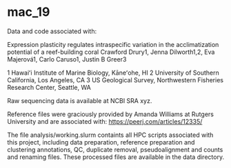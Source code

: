 # mac_19

Data and code associated with:

Expression plasticity regulates intraspecific variation in the acclimatization potential of a reef-building coral
Crawford Drury1, Jenna Dilworth1,2, Eva Majerová1, Carlo Caruso1, Justin B Greer3

1 Hawaiʻi Institute of Marine Biology, Kāneʻohe, HI	
2 University of Southern California, Los Angeles, CA
3 US Geological Survey, Northwestern Fisheries Research Center, Seattle, WA


Raw sequencing data is available at NCBI SRA xyz.

Reference files were graciously provided by Amanda Williams at Rutgers University and are associated with: https://peerj.com/articles/12335/

The file analysis/working.slurm containts all HPC scripts associated with this project, including data preparation, reference preparation and clustering
annotations, QC, duplicate removal, pseudoalignment and counts and renaming files. These processed files are available in the data directory.







